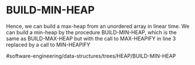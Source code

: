 # BUILD-MIN-HEAP
Hence, we can build a max-heap from an unordered array in linear time. We can build a min-heap by the procedure BUILD-MIN-HEAP, which is the same as BUILD-MAX-HEAP but with the call to MAX-HEAPIFY in line 3 replaced by a call to MIN-HEAPIFY



#software-engineering/data-structures/trees/HEAP/BUILD-MIN-HEAP
